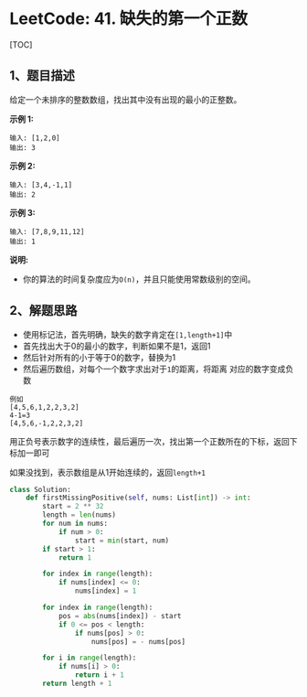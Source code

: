 # LeetCode: 41. 缺失的第一个正数

[TOC]

## 1、题目描述

给定一个未排序的整数数组，找出其中没有出现的最小的正整数。

**示例 1:**

```
输入: [1,2,0]
输出: 3
```


**示例 2:**

```
输入: [3,4,-1,1]
输出: 2
```


**示例 3:**

```
输入: [7,8,9,11,12]
输出: 1
```


**说明:**

-   你的算法的时间复杂度应为`O(n)`，并且只能使用常数级别的空间。



## 2、解题思路

-   使用标记法，首先明确，缺失的数字肯定在`[1,length+1]`中
-   首先找出大于0的最小的数字，判断如果不是1，返回1
-   然后针对所有的小于等于0的数字，替换为1
-   然后遍历数组，对每个一个数字求出对于`1`的距离，将距离 对应的数字变成负数

```
例如
[4,5,6,1,2,2,3,2]
4-1=3
[4,5,6,-1,2,2,3,2]
```

用正负号表示数字的连续性，最后遍历一次，找出第一个正数所在的下标，返回下标加一即可

如果没找到，表示数组是从1开始连续的，返回`length+1`



```python
class Solution:
    def firstMissingPositive(self, nums: List[int]) -> int:
        start = 2 ** 32
        length = len(nums)
        for num in nums:
            if num > 0:
                start = min(start, num)
        if start > 1:
            return 1

        for index in range(length):
            if nums[index] <= 0:
                nums[index] = 1

        for index in range(length):
            pos = abs(nums[index]) - start
            if 0 <= pos < length:
                if nums[pos] > 0:
                    nums[pos] = - nums[pos]

        for i in range(length):
            if nums[i] > 0:
                return i + 1
        return length + 1
```

